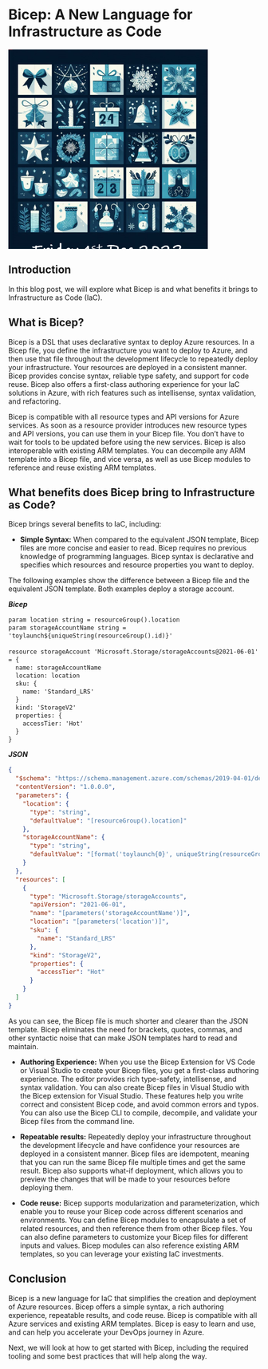 # Bicep: A New Language for Infrastructure as Code

<div style="width: 400px; height: 400px; overflow: hidden;">
  <img src="./.images/1st.png" alt="Bicep Advent Calendar" style="clip: rect(0px,60px,200px,0px);">
</div>

## Introduction

In this blog post, we will explore what Bicep is and what benefits it brings to Infrastructure as Code (IaC).

## What is Bicep?

 Bicep is a DSL that uses declarative syntax to deploy Azure resources. In a Bicep file, you define the infrastructure you want to deploy to Azure, and then use that file throughout the development lifecycle to repeatedly deploy your infrastructure. Your resources are deployed in a consistent manner. Bicep provides concise syntax, reliable type safety, and support for code reuse. Bicep also offers a first-class authoring experience for your IaC solutions in Azure, with rich features such as intellisense, syntax validation, and refactoring.

Bicep is compatible with all resource types and API versions for Azure services. As soon as a resource provider introduces new resource types and API versions, you can use them in your Bicep file. You don’t have to wait for tools to be updated before using the new services. Bicep is also interoperable with existing ARM templates. You can decompile any ARM template into a Bicep file, and vice versa, as well as use Bicep modules to reference and reuse existing ARM templates.

## What benefits does Bicep bring to Infrastructure as Code?

Bicep brings several benefits to IaC, including:

- **Simple Syntax:** When compared to the equivalent JSON template, Bicep files are more concise and easier to read. Bicep requires no previous knowledge of programming languages. Bicep syntax is declarative and specifies which resources and resource properties you want to deploy.

The following examples show the difference between a Bicep file and the equivalent JSON template. Both examples deploy a storage account.

***Bicep***

```Bicep
param location string = resourceGroup().location
param storageAccountName string = 'toylaunch${uniqueString(resourceGroup().id)}'

resource storageAccount 'Microsoft.Storage/storageAccounts@2021-06-01' = {
  name: storageAccountName
  location: location
  sku: {
    name: 'Standard_LRS'
  }
  kind: 'StorageV2'
  properties: {
    accessTier: 'Hot'
  }
}
```

***JSON***

```json
{
  "$schema": "https://schema.management.azure.com/schemas/2019-04-01/deploymentTemplate.json",
  "contentVersion": "1.0.0.0",
  "parameters": {
    "location": {
      "type": "string",
      "defaultValue": "[resourceGroup().location]"
    },
    "storageAccountName": {
      "type": "string",
      "defaultValue": "[format('toylaunch{0}', uniqueString(resourceGroup().id))]"
    }
  },
  "resources": [
    {
      "type": "Microsoft.Storage/storageAccounts",
      "apiVersion": "2021-06-01",
      "name": "[parameters('storageAccountName')]",
      "location": "[parameters('location')]",
      "sku": {
        "name": "Standard_LRS"
      },
      "kind": "StorageV2",
      "properties": {
        "accessTier": "Hot"
      }
    }
  ]
}
```

As you can see, the Bicep file is much shorter and clearer than the JSON template. Bicep eliminates the need for brackets, quotes, commas, and other syntactic noise that can make JSON templates hard to read and maintain.

- **Authoring Experience:** When you use the Bicep Extension for VS Code or Visual Studio to create your Bicep files, you get a first-class authoring experience. The editor provides rich type-safety, intellisense, and syntax validation. You can also create Bicep files in Visual Studio with the Bicep extension for Visual Studio. These features help you write correct and consistent Bicep code, and avoid common errors and typos. You can also use the Bicep CLI to compile, decompile, and validate your Bicep files from the command line.

- **Repeatable results:** Repeatedly deploy your infrastructure throughout the development lifecycle and have confidence your resources are deployed in a consistent manner. Bicep files are idempotent, meaning that you can run the same Bicep file multiple times and get the same result. Bicep also supports what-if deployment, which allows you to preview the changes that will be made to your resources before deploying them.

- **Code reuse:** Bicep supports modularization and parameterization, which enable you to reuse your Bicep code across different scenarios and environments. You can define Bicep modules to encapsulate a set of related resources, and then reference them from other Bicep files. You can also define parameters to customize your Bicep files for different inputs and values. Bicep modules can also reference existing ARM templates, so you can leverage your existing IaC investments.

## Conclusion

Bicep is a new language for IaC that simplifies the creation and deployment of Azure resources. Bicep offers a simple syntax, a rich authoring experience, repeatable results, and code reuse. Bicep is compatible with all Azure services and existing ARM templates. Bicep is easy to learn and use, and can help you accelerate your DevOps journey in Azure.

Next, we will look at how to get started with Bicep, including the required tooling and some best practices that will help along the way.
